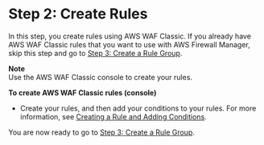 # Step 2: Create Rules<a name="get-started-fms-create-rules"></a>

In this step, you create rules using AWS WAF Classic\. If you already have AWS WAF Classic rules that you want to use with AWS Firewall Manager, skip this step and go to [Step 3: Create a Rule Group](get-started-fms-create-rule-group.md)\. 

**Note**  
Use the AWS WAF Classic console to create your rules\. <a name="get-started-fms-create-rules-procedure"></a>

**To create AWS WAF Classic rules \(console\)**
+ Create your rules, and then add your conditions to your rules\. For more information, see [Creating a Rule and Adding Conditions](classic-web-acl-rules-creating.md)\. 

You are now ready to go to [Step 3: Create a Rule Group](get-started-fms-create-rule-group.md)\.